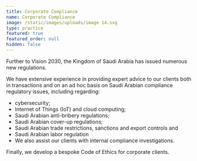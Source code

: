 ```yaml
---
title: Corporate Compliance
name: Corporate Compliance
image: /static/images/uploads/image 14.svg
type: practice
featured: true
featured_order: null
hidden: false
---
```

Further to Vision 2030, the Kingdom of Saudi Arabia has issued numerous new regulations.

We have extensive experience in providing expert advice to our clients both in transactions and on an ad hoc basis on Saudi Arabian compliance regulatory issues, including regarding:

- cybersecurity;
- Internet of Things (IoT) and cloud computing;
- Saudi Arabian anti-bribery regulations;
- Saudi Arabian cover-up regulations;
- Saudi Arabian trade restrictions, sanctions and export controls and
- Saudi Arabian labor regulation
- We also assist our clients with internal compliance investigations.

Finally, we develop a bespoke Code of Ethics for corporate clients.
